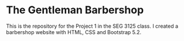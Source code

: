 # The Gentleman Barbershop

This is the repository for the Project 1 in the SEG 3125 class. I created a barbershop website with HTML, CSS and Bootstrap 5.2. 

